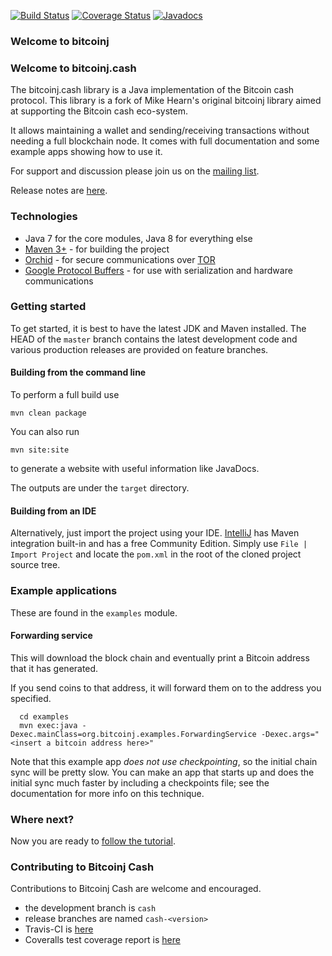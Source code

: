 [![Build Status](https://travis-ci.org/bitcoinj-cash/bitcoinj.png?branch=cash-0.14)](https://travis-ci.org/bitcoinj-cash/bitcoinj)   [![Coverage Status](https://coveralls.io/repos/github/bitcoinj-cash/bitcoinj/badge.svg?branch=cash-0.14)](https://coveralls.io/github/bitcoinj-cash/bitcoinj?branch=cash-0.14) [![Javadocs](http://www.javadoc.io/badge/cash.bitcoinj/bitcoinj-core.svg)](http://www.javadoc.io/doc/cash.bitcoinj/bitcoinj-core) 

### Welcome to bitcoinj

### Welcome to bitcoinj.cash

The bitcoinj.cash library is a Java implementation of the Bitcoin cash protocol. This library is a fork of Mike Hearn's original bitcoinj library aimed at supporting the Bitcoin cash eco-system.

It allows maintaining a wallet and sending/receiving transactions without needing a full blockchain node. It comes with full documentation and some example apps showing how to use it.

For support and discussion please join us on the [mailing list](https://groups.google.com/forum/#!forum/bitcoinj-cash).

Release notes are [here](docs/Releases.md).

### Technologies

* Java 7 for the core modules, Java 8 for everything else
* [Maven 3+](http://maven.apache.org) - for building the project
* [Orchid](https://github.com/subgraph/Orchid) - for secure communications over [TOR](https://www.torproject.org)
* [Google Protocol Buffers](https://github.com/google/protobuf) - for use with serialization and hardware communications

### Getting started

To get started, it is best to have the latest JDK and Maven installed. The HEAD of the `master` branch contains the latest development code and various production releases are provided on feature branches.

#### Building from the command line

To perform a full build use
```
mvn clean package
```
You can also run
```
mvn site:site
```
to generate a website with useful information like JavaDocs.

The outputs are under the `target` directory.

#### Building from an IDE

Alternatively, just import the project using your IDE. [IntelliJ](http://www.jetbrains.com/idea/download/) has Maven integration built-in and has a free Community Edition. Simply use `File | Import Project` and locate the `pom.xml` in the root of the cloned project source tree.

### Example applications

These are found in the `examples` module.

#### Forwarding service

This will download the block chain and eventually print a Bitcoin address that it has generated.

If you send coins to that address, it will forward them on to the address you specified.

```
  cd examples
  mvn exec:java -Dexec.mainClass=org.bitcoinj.examples.ForwardingService -Dexec.args="<insert a bitcoin address here>"
```

Note that this example app *does not use checkpointing*, so the initial chain sync will be pretty slow. You can make an app that starts up and does the initial sync much faster by including a checkpoints file; see the documentation for
more info on this technique.

### Where next?

Now you are ready to [follow the tutorial](https://bitcoinj.github.io/getting-started).

### Contributing to Bitcoinj Cash

Contributions to Bitcoinj Cash are welcome and encouraged.

* the development branch is `cash` 
* release branches are named `cash-<version>`
* Travis-CI is [here](https://travis-ci.org/bitcoinj-cash/bitcoinj)
* Coveralls test coverage report is [here](https://coveralls.io/github/bitcoinj-cash/bitcoinj)
